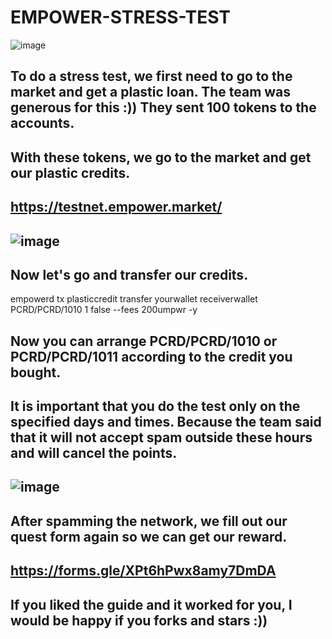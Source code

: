 
# EMPOWER-STRESS-TEST

![image](https://github.com/zeycan1/EMPOWER-STRES-TEST-/assets/108004368/c9da341e-9cba-4396-a6fe-385717d9c026)

## To do a stress test, we first need to go to the market and get a plastic loan. The team was generous for this :)) They sent 100 tokens to the accounts.

## With these tokens, we go to the market and get our plastic credits.

## https://testnet.empower.market/

## ![image](https://github.com/zeycan1/EMPOWER-STRES-TEST-/assets/108004368/3554d3b4-6a64-4573-aa93-f9c000a2dda7)

## Now let's go and transfer our credits.
empowerd tx plasticcredit transfer yourwallet receiverwallet PCRD/PCRD/1010 1 false --fees 200umpwr -y
## Now you can arrange PCRD/PCRD/1010 or PCRD/PCRD/1011 according to the credit you bought.

## It is important that you do the test only on the specified days and times. Because the team said that it will not accept spam outside these hours and will cancel the points.

## ![image](https://github.com/zeycan1/EMPOWER-STRES-TEST-/assets/108004368/9ffebb61-34b3-46dc-8670-7beafa864b11)

## After spamming the network, we fill out our quest form again so we can get our reward.

## https://forms.gle/XPt6hPwx8amy7DmDA

## If you liked the guide and it worked for you, I would be happy if you forks and stars :))
